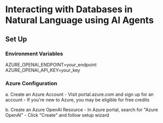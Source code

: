 # Interacting with Databases in Natural Language using AI Agents

## Set Up
### Environment Variables
   AZURE_OPENAI_ENDPOINT=your_endpoint
   AZURE_OPENAI_API_KEY=your_key

### Azure Configuration
  a. Create an Azure Account
    - Visit portal.azure.com and sign up for an account
    - If you're new to Azure, you may be eligible for free credits

  b. Create an Azure OpenAI Resource
    - In Azure portal, search for "Azure OpenAI"
    - Click "Create" and follow setup wizard  
